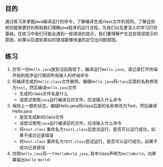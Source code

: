 ## 目的
通过练习来掌握java编译运行的命令，了解编译生成class文件的规则。了解这些规则能够更好的帮助我们理解java程序的运行流程，为我们以后更深入的学习打好基础。在练习中我们可能会遇到一些错误的提示，我们要理解产生这些错误提示的原因，如果以后遇到类似的错误能够快速的定位出问题原因。

## 练习
1. 抄写一份`Hello.java`放到当前路径下，编译运行`Hello.java`，请记录打开终端开始到程序运行期间所有输入的终端命令
2. 将编译生成的`Hello.class`文件删除，编辑`Hello.java`将`class`后面的名称修改为`test`，然后编译`Hello.java`文件
    * 生成的class文件名是什么
    * 请尝试使用`java`运行编译后的文件，应该输入什么命令
3. 保持上一题的状态，编辑Hello.java将class后面的名称修改为Test，然后编译Hello.java
    * 是否生成新的class文件
    * 请尝试使用`java`运行编译后的文件，应该输入什么命令
    * 将`test.class` 重命名为`test1.class`后尝试运行，是否可以运行成功，如果不成功记录错误
    * 将`test.class` 重命名为`TEST.class`尝试运行，是否可以运行成功，如果不成功记录错误
4. 仿照`Hello.java`写一个`HelloWorld.java`, 其中class声明为`HelloWorld`，向屏幕输出`Hello World!`